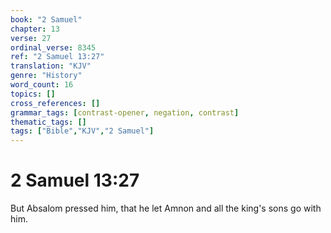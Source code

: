 ```yaml
---
book: "2 Samuel"
chapter: 13
verse: 27
ordinal_verse: 8345
ref: "2 Samuel 13:27"
translation: "KJV"
genre: "History"
word_count: 16
topics: []
cross_references: []
grammar_tags: [contrast-opener, negation, contrast]
thematic_tags: []
tags: ["Bible","KJV","2 Samuel"]
---
```


# 2 Samuel 13:27

But Absalom pressed him, that he let Amnon and all the king's sons go with him.
